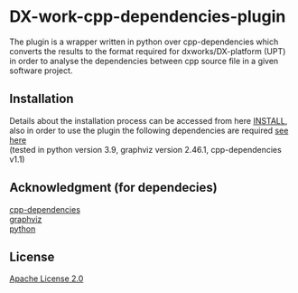 # DX-work-cpp-dependencies-plugin

The plugin is a wrapper written in python over cpp-dependencies which converts the results to the format required for dxworks/DX-platform (UPT) in order to analyse the dependencies between cpp source file in a given software project.



## Installation
 Details about the installation process can be accessed from here [INSTALL](https://github.com/UnProgramator/DX-work-cpp-dependencies-plugin/blob/master/INSTALL), also in order to use the plugin the following dependencies are required [see here](https://github.com/UnProgramator/DX-work-cpp-dependencies-plugin/blob/master/DEPENDENCIES)  
(tested in python version 3.9, graphviz version 2.46.1, cpp-dependencies v1.1)   



## Acknowledgment (for dependecies)
[cpp-dependencies](https://github.com/tomtom-international/cpp-dependencies/blob/master/LICENSE)  
[graphviz](https://gitlab.com/graphviz/graphviz/-/blob/master/LICENSE)  
[python](https://docs.python.org/3/license.html)  

## License
[Apache License 2.0](https://github.com/UnProgramator/DX-work-cpp-dependencies-plugin/blob/master/LICENSE)
